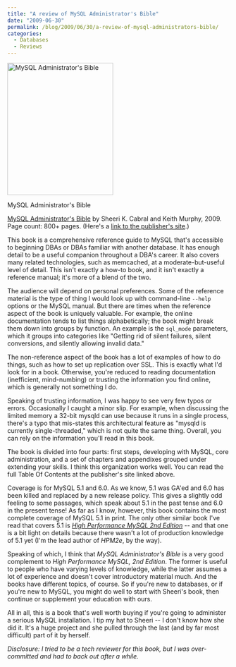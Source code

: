 ```yaml
---
title: "A review of MySQL Administrator's Bible"
date: "2009-06-30"
permalink: /blog/2009/06/30/a-review-of-mysql-administrators-bible/
categories:
  - Databases
  - Reviews
---
```

<div id="attachment_1145" class="wp-caption alignleft" style="width: 250px">
  <a href="http://www.amazon.com/MySQL-Administrators-Bible-Wiley/dp/0470416912?tag=xaprb-20"><img src="http://www.xaprb.com/media/2009/06/mysql-administrators-bible-240x300.jpg" alt="MySQL Administrator&#039;s Bible" title="MySQL Administrator&#039;s Bible" width="240" height="300" class="size-medium wp-image-1145" /></a><p class="wp-caption-text">
    MySQL Administrator's Bible
  </p>
</div>

[MySQL Administrator's Bible][1] by Sheeri K. Cabral and Keith Murphy, 2009. Page count: 800+ pages. (Here's a [link to the publisher's site][2].)

This book is a comprehensive reference guide to MySQL that's accessible to beginning DBAs or DBAs familiar with another database. It has enough detail to be a useful companion throughout a DBA's career. It also covers many related technologies, such as memcached, at a moderate-but-useful level of detail. This isn't exactly a how-to book, and it isn't exactly a reference manual; it's more of a blend of the two.

The audience will depend on personal preferences. Some of the reference material is the type of thing I would look up with command-line `--help` options or the MySQL manual. But there are times when the reference aspect of the book is uniquely valuable. For example, the online documentation tends to list things alphabetically; the book might break them down into groups by function. An example is the `sql_mode` parameters, which it groups into categories like "Getting rid of silent failures, silent conversions, and silently allowing invalid data."

The non-reference aspect of the book has a lot of examples of how to do things, such as how to set up replication over SSL. This is exactly what I'd look for in a book. Otherwise, you're reduced to reading documentation (inefficient, mind-numbing) or trusting the information you find online, which is generally not something I do.

Speaking of trusting information, I was happy to see very few typos or errors. Occasionally I caught a minor slip. For example, when discussing the limited memory a 32-bit mysqld can use because it runs in a single process, there's a typo that mis-states this architectural feature as "mysqld is currently single-threaded," which is not quite the same thing. Overall, you can rely on the information you'll read in this book.

The book is divided into four parts: first steps, developing with MySQL, core administration, and a set of chapters and appendixes grouped under extending your skills. I think this organization works well. You can read the full Table Of Contents at the publisher's site linked above.

Coverage is for MySQL 5.1 and 6.0. As we know, 5.1 was GA'ed and 6.0 has been killed and replaced by a new release policy. This gives a slightly odd feeling to some passages, which speak about 5.1 in the past tense and 6.0 in the present tense! As far as I know, however, this book contains the most complete coverage of MySQL 5.1 in print. The only other similar book I've read that covers 5.1 is *[High Performance MySQL 2nd Edition][3]* -- and that one is a bit light on details because there wasn't a lot of production knowledge of 5.1 yet (I'm the lead author of *HPM2e*, by the way).

Speaking of which, I think that *MySQL Administrator's Bible* is a very good complement to *High Performance MySQL, 2nd Edition*. The former is useful to people who have varying levels of knowledge, while the latter assumes a lot of experience and doesn't cover introductory material much. And the books have different topics, of course. So if you're new to databases, or if you're new to MySQL, you might do well to start with Sheeri's book, then continue or supplement your education with ours.

All in all, this is a book that's well worth buying if you're going to administer a serious MySQL installation. I tip my hat to Sheeri -- I don't know how she did it. It's a huge project and she pulled through the last (and by far most difficult) part of it by herself.

*Disclosure: I tried to be a tech reviewer for this book, but I was over-committed and had to back out after a while.*

 [1]: http://www.amazon.com/MySQL-Administrators-Bible-Wiley/dp/0470416912?tag=xaprb-20
 [2]: http://www.wiley.com/WileyCDA/WileyTitle/productCd-0470416912.html
 [3]: http://tinyurl.com/highperfmysql
